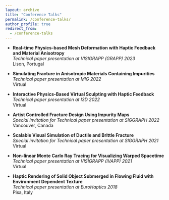 ```yaml
---
layout: archive
title: "Conference Talks"
permalink: /conference-talks/
author_profile: true
redirect_from:
  - /conference-talks
---
```

- **Real-time Physics-based Mesh Deformation with Haptic Feedback and Material Anisotropy**\
  *Technical paper presentation at VISIGRAPP (GRAPP) 2023*\
  Lison, Portugal<br>

- **Simulating Fracture in Anisotropic Materials Containing Impurities**\
  *Technical paper presentation at MIG 2022*\
  Virtual<br>

- **Interactive Physics-Based Virtual Sculpting with Haptic Feedback**\
  *Technical paper presentation at I3D 2022*\
  Virtual<br>

- **Artist Controlled Fracture Design Using Impurity Maps**\
  *Special invitation for Technical paper presentation at SIGGRAPH 2022*\
  Vancouver, Canada<br> 

- **Scalable Visual Simulation of Ductile and Brittle Fracture**\
  *Special invitation for Technical paper presentation at SIGGRAPH 2021*\
  Virtual<br> 

- **Non-linear Monte Carlo Ray Tracing for Visualizing Warped Spacetime**\
  *Technical paper presentation at VISIGRAPP (IVAPP) 2021*\
  Virtual<br>

- **Haptic Rendering of Solid Object Submerged in Flowing Fluid with Environment Dependent Texture**\
  *Technical paper presentation at EuroHaptics 2018*\
  Pisa, Italy
